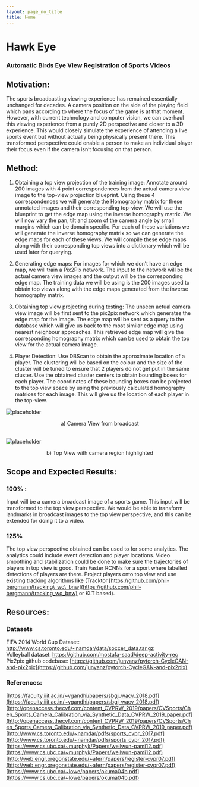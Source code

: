 ```yaml
---
layout: page_no_title
title: Home
---
```


# Hawk Eye
### Automatic Birds Eye View Registration of Sports Videos

## Motivation:
The sports broadcasting viewing experience has remained essentially unchanged for decades. A camera position on the side of the playing field which pans according to where the focus of the game is at that moment. However, with current technology and computer vision, we can overhaul this viewing experience from a purely 2D perspective and closer to a 3D experience. This would closely simulate the experience of attending a live sports event but without actually being physically present there. This transformed perspective could enable a person to make an individual player their focus even if the camera isn’t focusing on that person. 

## Method:


1. Obtaining a top view projection of the training image:
Annotate around 200 images with 4 point correspondences from the actual camera view image to the top-view projection blueprint.
Using these 4 correspondences we will generate the Homography matrix for these annotated images and their corresponding top-view.
We will use the blueprint to get the edge map using the inverse homography matrix.
We will now vary the pan, tilt and zoom of the camera angle by small margins which can be domain specific. For each of these variations we will generate the inverse homography matrix so we can generate the edge maps for each of these views.
We will compile these edge maps along with their corresponding top views into a dictionary which will be used later for querying.

2. Generating edge maps:
For images for which we don’t have an edge map, we will train a Pix2Pix network.
The input to the network will be the actual camera view images and the output will be the corresponding edge map. The training data we will be using is the 200 images used to obtain top views along with the edge maps generated from the inverse homography matrix. 

3. Obtaining top view projecting during testing:
The unseen actual camera view image will be first sent to the pix2pix network which generates the edge map for the image.
The edge map will be sent as a query to the database which will give us back to the most similar edge map using nearest neighbour approaches.
This retrieved edge map will give the corresponding homography matrix which can be used to obtain the top view for the actual camera image.

4. Player Detection:
Use DBScan to obtain the approximate location of a player. The clustering will be based on the colour and the size of the cluster will be tuned to ensure that 2 players do not get put in the same cluster.
Use the obtained cluster centers to obtain bounding boxes for each player.
The coordinates of these bounding boxes can be projected to the top view space by using the previously calculated homography matrices for each image. This will give us the location of each player in the top-view.


![placeholder]({{site.baseurl}}/public/camera_view.jpg "Camera View")
<center>a) Camera View from broadcast</center>  
<br/>

![placeholder]({{site.baseurl}}/public/top_view.png "Top View")
<center>b) Top View with camera region highlighted</center>

## Scope and Expected Results:

### 100% :
Input will be a camera broadcast image of a sports game.
This input will be transformed to the top view perspective.
We would be able to transform landmarks in broadcast images to the top view perspective, and this can be extended for doing it to a video.

### 125%
The top view perspective obtained can be used to for some analytics. The analytics could include event detection and player locations.
Video smoothing and stabilization could be done to make sure the trajectories of players in top view is good.
Train Faster RCNNs for a sport where labelled detections of players are there. Project players onto top view and use existing tracking algorithms like (Tracktor [https://github.com/phil-bergmann/tracking\_wo\_bnw](https://github.com/phil-bergmann/tracking_wo_bnw) or KLT based).

## Resources:
### Datasets
FIFA 2014 World Cup Dataset: [http://www.cs.toronto.edu/~namdar/data/soccer_data.tar.gz ](http://www.cs.toronto.edu/~namdar/data/soccer_data.tar.gz )  
Volleyball dataset: [https://github.com/mostafa-saad/deep-activity-rec ](https://github.com/mostafa-saad/deep-activity-rec )  
Pix2pix github codebase: [https://github.com/junyanz/pytorch-CycleGAN-and-pix2pix](https://github.com/junyanz/pytorch-CycleGAN-and-pix2pix)


### References:
[https://faculty.iiit.ac.in/~vgandhi/papers/sbgj_wacv_2018.pdf](https://faculty.iiit.ac.in/~vgandhi/papers/sbgj_wacv_2018.pdf)  
[http://openaccess.thecvf.com/content_CVPRW_2019/papers/CVSports/Chen_Sports_Camera_Calibration_via_Synthetic_Data_CVPRW_2019_paper.pdf](http://openaccess.thecvf.com/content_CVPRW_2019/papers/CVSports/Chen_Sports_Camera_Calibration_via_Synthetic_Data_CVPRW_2019_paper.pdf)  
[http://www.cs.toronto.edu/~namdar/pdfs/sports_cvpr_2017.pdf](http://www.cs.toronto.edu/~namdar/pdfs/sports_cvpr_2017.pdf)  
[https://www.cs.ubc.ca/~murphyk/Papers/weilwun-pami12.pdf](https://www.cs.ubc.ca/~murphyk/Papers/weilwun-pami12.pdf)  
[http://web.engr.oregonstate.edu/~afern/papers/register-cvpr07.pdf](http://web.engr.oregonstate.edu/~afern/papers/register-cvpr07.pdf)  
[https://www.cs.ubc.ca/~lowe/papers/okuma04b.pdf](https://www.cs.ubc.ca/~lowe/papers/okuma04b.pdf)

